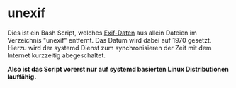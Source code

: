 # unexif

Dies ist ein Bash Script, welches [Exif-Daten](https://de.wikipedia.org/wiki/Exchangeable_Image_File_Format) aus allein Dateien im Verzeichnis "unexif" entfernt.
Das Datum wird dabei auf 1970 gesetzt. Hierzu wird der systemd Dienst zum synchronisieren der Zeit mit dem Internet kurzzeitig abegeschaltet. 

**Also ist das Script vorerst nur auf systemd basierten Linux Distributionen lauffähig.**

